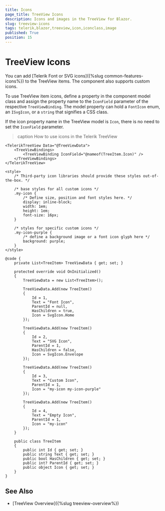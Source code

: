 ```yaml
---
title: Icons
page_title: TreeView Icons
description: Icons and images in the TreeView for Blazor.
slug: treeview-icons
tags: telerik,blazor,treeview,icon,iconclass,image
published: True
position: 15
---
```


# TreeView Icons

You can add [Telerik Font or SVG icons]({%slug common-features-icons%}) to the TreeView items. The component also supports custom icons.

To use TreeView item icons, define a property in the component model class and assign the property name to the `IconField` parameter of the respective `TreeViewBinding`. The model property can hold a `FontIcon` enum, an `ISvgIcon`, or a `string` that signifies a CSS class.

If the icon property name in the TreeView model is `Icon`, there is no need to set the `IconField` parameter.

>caption How to use icons in the Telerik TreeView

````CSHTML
<TelerikTreeView Data="@TreeViewData">
    <TreeViewBindings>
        <TreeViewBinding IconField="@nameof(TreeItem.Icon)" />
    </TreeViewBindings>
</TelerikTreeView>

<style>
    /* Third-party icon libraries should provide these styles out-of-the-box. */

    /* base styles for all custom icons */
    .my-icon {
        /* Define size, position and font styles here. */
        display: inline-block;
        width: 1em;
        height: 1em;
        font-size: 16px;
    }

    /* styles for specific custom icons */
    .my-icon-purple {
        /* define a background image or a font icon glyph here */
        background: purple;
    }
</style>

@code {
    private List<TreeItem> TreeViewData { get; set; }

    protected override void OnInitialized()
    {
        TreeViewData = new List<TreeItem>();

        TreeViewData.Add(new TreeItem()
        {
            Id = 1,
            Text = "Font Icon",
            ParentId = null,
            HasChildren = true,
            Icon = SvgIcon.Home
        });

        TreeViewData.Add(new TreeItem()
        {
            Id = 2,
            Text = "SVG Icon",
            ParentId = 1,
            HasChildren = false,
            Icon = SvgIcon.Envelope
        });

        TreeViewData.Add(new TreeItem()
        {
            Id = 3,
            Text = "Custom Icon",
            ParentId = 1,
            Icon = "my-icon my-icon-purple"
        });

        TreeViewData.Add(new TreeItem()
        {
            Id = 4,
            Text = "Empty Icon",
            ParentId = 1,
            Icon = "my-icon"
        });
    }

    public class TreeItem
    {
        public int Id { get; set; }
        public string Text { get; set; }
        public bool HasChildren { get; set; }
        public int? ParentId { get; set; }
        public object Icon { get; set; }
    }
}
````

## See Also

* [TreeView Overview]({%slug treeview-overview%})
